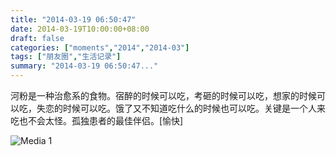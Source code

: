 ```yaml
---
title: "2014-03-19 06:50:47"
date: 2014-03-19T10:00:00+08:00
draft: false
categories: ["moments","2014","2014-03"]
tags: ["朋友圈","生活记录"]
summary: "2014-03-19 06:50:47..."
---
```


河粉是一种治愈系的食物。宿醉的时候可以吃，考砸的时候可以吃，想家的时候可以吃，失恋的时候可以吃。饿了又不知道吃什么的时候也可以吃。关键是一个人来吃也不会太怪。孤独患者的最佳伴侣。[愉快]

![Media 1](/Moments/photos/2014-03-19/201403190650470.jpg)
